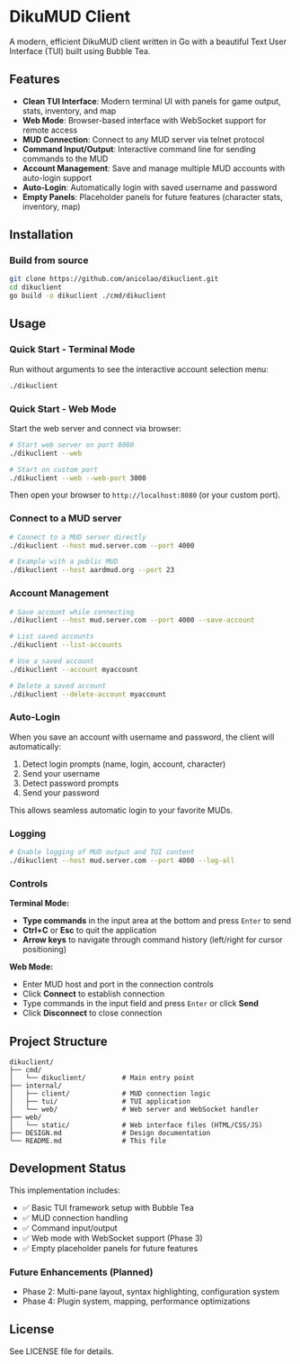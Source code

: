 # DikuMUD Client

A modern, efficient DikuMUD client written in Go with a beautiful Text User Interface (TUI) built using Bubble Tea.

## Features

- **Clean TUI Interface**: Modern terminal UI with panels for game output, stats, inventory, and map
- **Web Mode**: Browser-based interface with WebSocket support for remote access
- **MUD Connection**: Connect to any MUD server via telnet protocol
- **Command Input/Output**: Interactive command line for sending commands to the MUD
- **Account Management**: Save and manage multiple MUD accounts with auto-login support
- **Auto-Login**: Automatically login with saved username and password
- **Empty Panels**: Placeholder panels for future features (character stats, inventory, map)

## Installation

### Build from source

```bash
git clone https://github.com/anicolao/dikuclient.git
cd dikuclient
go build -o dikuclient ./cmd/dikuclient
```

## Usage

### Quick Start - Terminal Mode

Run without arguments to see the interactive account selection menu:

```bash
./dikuclient
```

### Quick Start - Web Mode

Start the web server and connect via browser:

```bash
# Start web server on port 8080
./dikuclient --web

# Start on custom port
./dikuclient --web --web-port 3000
```

Then open your browser to `http://localhost:8080` (or your custom port).

### Connect to a MUD server

```bash
# Connect to a MUD server directly
./dikuclient --host mud.server.com --port 4000

# Example with a public MUD
./dikuclient --host aardmud.org --port 23
```

### Account Management

```bash
# Save account while connecting
./dikuclient --host mud.server.com --port 4000 --save-account

# List saved accounts
./dikuclient --list-accounts

# Use a saved account
./dikuclient --account myaccount

# Delete a saved account
./dikuclient --delete-account myaccount
```

### Auto-Login

When you save an account with username and password, the client will automatically:
1. Detect login prompts (name, login, account, character)
2. Send your username
3. Detect password prompts
4. Send your password

This allows seamless automatic login to your favorite MUDs.

### Logging

```bash
# Enable logging of MUD output and TUI content
./dikuclient --host mud.server.com --port 4000 --log-all
```

### Controls

**Terminal Mode:**
- **Type commands** in the input area at the bottom and press `Enter` to send
- **Ctrl+C** or **Esc** to quit the application
- **Arrow keys** to navigate through command history (left/right for cursor positioning)

**Web Mode:**
- Enter MUD host and port in the connection controls
- Click **Connect** to establish connection
- Type commands in the input field and press `Enter` or click **Send**
- Click **Disconnect** to close connection

## Project Structure

```
dikuclient/
├── cmd/
│   └── dikuclient/         # Main entry point
├── internal/
│   ├── client/             # MUD connection logic
│   ├── tui/                # TUI application
│   └── web/                # Web server and WebSocket handler
├── web/
│   └── static/             # Web interface files (HTML/CSS/JS)
├── DESIGN.md               # Design documentation
└── README.md               # This file
```

## Development Status

This implementation includes:
- ✅ Basic TUI framework setup with Bubble Tea
- ✅ MUD connection handling
- ✅ Command input/output
- ✅ Web mode with WebSocket support (Phase 3)
- ✅ Empty placeholder panels for future features

### Future Enhancements (Planned)

- Phase 2: Multi-pane layout, syntax highlighting, configuration system
- Phase 4: Plugin system, mapping, performance optimizations

## License

See LICENSE file for details.

